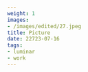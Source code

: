 ```yaml
---
weight: 1
images:
- /images/edited/27.jpeg
title: Picture
date: 22723-07-16
tags:
- luminar
- work
---
```

